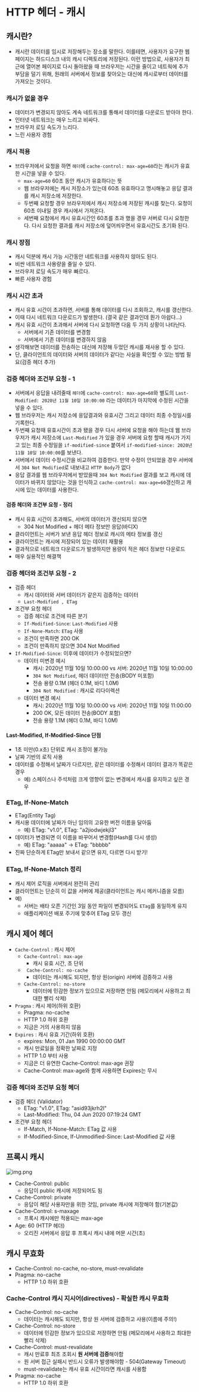 # HTTP 헤더 - 캐시

## 캐시란?

* 캐시란 데이터를 임시로 저장해두는 장소를 말한다. 
  이를테면, 사용자가 요구한 웹 페이지는 하드디스크 내의 캐시 디렉토리에 저장된다. 
  이런 방법으로, 사용자가 최근에 열어본 페이지로 다시 돌아왔을 때 브라우저는 시간을 줄이고 네트웍에 추가 부담을 덜기 위해, 
  원래의 서버에서 정보를 찾아오는 대신에 캐시로부터 데이터를 가져오는 것이다.

### 캐시가 없을 경우
  * 데이터가 변경되지 않아도 계속 네트워크를 통해서 데이터를 다운로드 받아야 한다.
  * 인터넷 네트워크는 매우 느리고 비싸다.
  * 브라우저 로딩 속도가 느리다.
  * 느린 사용자 경험

### 캐시 적용

* 브라우저에서 요청을 하면 ```헤더```에 ```cache-control: max-age=60```라는 캐시가 유효한 시간을 넣을 수 있다.  
  * ```max-age=60``` 60초 동안 캐시가 유효하다는 뜻
  * 웹 브라우저에는 캐시 저장소가 있는데 60초 유효하다고 명시해놓고 응답 결과를 캐시 저장소에 저장한다.
  * 두번째 요청할 경우 브라우저에서 캐시 저장소에 저장된 캐시를 찾는다. 요청이 60초 이내일 경우 캐시에서 가져온다.
  * 세번째 요청에서 캐시 유효시간인 60초를 초과 했을 경우 서버로 다시 요청한다. 
    다시 요청한 결과를 캐시 저장소에 덮어씌우면서 유효시간도 초기화 된다.

### 캐시 장점
* 캐시 덕분에 캐시 가능 시간동안 네트워크를 사용하지 않아도 된다.
* 비싼 네트워크 사용량을 줄일 수 있다.
* 브라우저 로딩 속도가 매우 빠르다.
* 빠른 사용자 경험

### 캐시 시간 초과

* 캐시 유효 시간이 초과하면, 서버를 통해 데이터를 다시 조회하고, 캐시를 갱신한다.
* 이때 다시 네트워크 다운로드가 발생한다. (결국 같은 결과인데 뭔가 아쉽다...)
* 캐시 유효 시간이 초과해서 서버에 다시 요청하면 다음 두 가지 상황이 나타난다.
  * 서버에서 기존 데이터를 변경함
  * 서버에서 기존 데이터를 변경하지 않음
* 생각해보면 데이터를 전송하는 대신에 저장해 두었던 캐시를 재사용 할 수 있다.
* 단, 클라이언트의 데이터와 서버의 데이터가 같다는 사실을 확인할 수 있는 방법 필요(검증 헤더 추가)

### 검증 헤더와 조건부 요청 - 1

* 서버에서 응답을 내려줄때 ```헤더```에 ```cache-control: max-age=60```와 별도의 
  ```Last-Modified: 2020년 11월 10일 10:00:00``` 라는 데이터가 마지막에 수정된 시간을 넣을 수 있다.
* 웹 브라우저는 캐시 저장소에 응답결과와 유효시간 그리고 데이터 최종 수정일시를 기록한다.
* 두번째 요청때 유효시간이 초과 됐을 경우 다시 서버에 요청을 해야 하는데 웹 브라우저가 캐시 저장소에 ```Last-Modified```
  가 있을 경우 서버에 요청 할때 캐시가 가지고 있는 최종 수정일을 ```if-modified-since``` 붙여서
   ```if-modified-since: 2020년 11월 10일 10:00:00```를 보낸다.
* 서버에서 데이터 수정시간을 비교하여 검증한다. 만약 수정이 안되었을 경우 서버에서 ```304 Not Modified```로 내보내고
  ```HTTP Body```가 없다
* 응답 결과를 웹 브라우저에서 받았을때 ```304 Not Modified``` 결과를 보고 캐시에 데이터가 바뀌지 않았다는 것을 인식하고
  ```cache-control: max-age=60```갱신하고 캐시에 있는 데이터를 사용한다.

#### 검증 헤더와 조건부 요청 - 정리

* 캐시 유효 시간이 초과해도, 서버의 데이터가 갱신되지 않으면
  * 304 Not Modified + 헤더 메타 정보만 응답(바디X)
* 클라이언트는 서버가 보낸 응답 헤더 정보로 캐시의 메타 정보를 갱신
* 클라이언트는 캐시에 저장되어 있는 데이터 재활용
* 결과적으로 네트워크 다운로드가 발생하지만 용량이 적은 헤더 정보만 다운로드
* 매우 실용적인 해결책

### 검증 헤더와 조건부 요청 - 2

* 검증 헤더
  * 캐시 데이터와 서버 데이터가 같은지 검증하는 데이터
  * ```Last-Modified , ETag```
* 조건부 요청 헤더
  * 검증 헤더로 조건에 따른 분기
  * ```If-Modified-Since```: ```Last-Modified``` 사용
  * ```If-None-Match```: ```ETag``` 사용
  * 조건이 만족하면 200 OK
  * 조건이 만족하지 않으면 304 Not Modified
* ```If-Modified-Since```: 이후에 데이터가 수정되었으면?
  * 데이터 미변경 예시
    * 캐시: 2020년 11월 10일 10:00:00 vs 서버: 2020년 11월 10일 10:00:00
    * ```304 Not Modified```, 헤더 데이터만 전송(BODY 미포함)
    * 전송 용량 0.1M (헤더 0.1M, 바디 1.0M)
    * ```304 Not Modified``` : 캐시로 리다이렉션
  * 데이터 변경 예시
    * 캐시: 2020년 11월 10일 10:00:00 vs 서버: 2020년 11월 10일 11:00:00
    * 200 OK, 모든 데이터 전송(BODY 포함)
    * 전송 용량 1.1M (헤더 0.1M, 바디 1.0M)

#### Last-Modified, If-Modified-Since 단점

* 1초 미만(0.x초) 단위로 캐시 조정이 불가능
* 날짜 기반의 로직 사용
* 데이터를 수정해서 날짜가 다르지만, 같은 데이터를 수정해서 데이터 결과가 똑같은 경우
  * 예) 스페이스나 주석처럼 크게 영향이 없는 변경에서 캐시를 유지하고 싶은 경우

### ETag, If-None-Match

* ETag(Entity Tag)
* 캐시용 데이터에 날짜가 아닌 임의의 고유한 버전 이름을 달아둠
  * 예) ETag: "v1.0", ETag: "a2jiodwjekjl3"
* 데이터가 변경되면 이 이름을 바꾸어서 변경함(Hash를 다시 생성)
  * 예) ETag: "aaaaa" -> ETag: "bbbbb"
* 진짜 단순하게 ETag만 보내서 같으면 유지, 다르면 다시 받기!

### ETag, If-None-Match 정리

* 캐시 제어 로직을 서버에서 완전히 관리
* 클라이언트는 단순히 이 값을 서버에 제공(클라이언트는 캐시 메커니즘을 모름)
* 예)
  * 서버는 배타 오픈 기간인 3일 동안 파일이 변경되어도 ```ETag```를 동일하게 유지
  * 애플리케이션 배포 주기에 맞추어 ETag 모두 갱신

## 캐시 제어 헤더

* ```Cache-Control``` : 캐시 제어
  * ```Cache-Control: max-age```
    * 캐시 유효 시간, 초 단위
  * ``` Cache-Control: no-cache```
    * 데이터는 캐시해도 되지만, 항상 원(origin) 서버에 검증하고 사용
  * ```Cache-Control: no-store```
    * 데이터에 민감한 정보가 있으므로 저장하면 안됨
      (메모리에서 사용하고 최대한 빨리 삭제)
* ```Pragma``` : 캐시 제어(하위 호환)
  * Pragma: no-cache
  * HTTP 1.0 하위 호환
  * 지금은 거의 사용하지 않음
* ```Expires``` : 캐시 유효 기간(하위 호환)
  * expires: Mon, 01 Jan 1990 00:00:00 GMT
  * 캐시 만료일을 정확한 날짜로 지정
  * HTTP 1.0 부터 사용
  * 지금은 더 유연한 Cache-Control: max-age 권장
  * Cache-Control: max-age와 함께 사용하면 Expires는 무시

### 검증 헤더와 조건부 요청 헤더

* 검증 헤더 (Validator)
  * ETag: "v1.0", ETag: "asid93jkrh2l"
  * Last-Modified: Thu, 04 Jun 2020 07:19:24 GMT
* 조건부 요청 헤더
  * If-Match, If-None-Match: ETag 값 사용
  * If-Modified-Since, If-Unmodified-Since: Last-Modified 값 사용
 
## 프록시 캐시

![img.png](../image/프록시%20캐시%20도입.png)

* Cache-Control: public
  * 응답이 public 캐시에 저장되어도 됨
* Cache-Control: private
  * 응답이 해당 사용자만을 위한 것임, private 캐시에 저장해야 함(기본값)
* Cache-Control: s-maxage
  * 프록시 캐시에만 적용되는 max-age
* Age: 60 (HTTP 헤더)
  * 오리진 서버에서 응답 후 프록시 캐시 내에 머문 시간(초)

## 캐시 무효화

* Cache-Control: no-cache, no-store, must-revalidate
* Pragma: no-cache
  * HTTP 1.0 하위 호환

### Cache-Control 캐시 지시어(directives) - 확실한 캐시 무효화

* Cache-Control: no-cache
  * 데이터는 캐시해도 되지만, 항상 원 서버에 검증하고 사용(이름에 주의!)
* Cache-Control: no-store
  * 데이터에 민감한 정보가 있으므로 저장하면 안됨
    (메모리에서 사용하고 최대한 빨리 삭제)
* Cache-Control: must-revalidate
  * 캐시 만료후 최초 조회시 **원 서버에 검증**해야함
  * 원 서버 접근 실패시 반드시 오류가 발생해야함 - 504(Gateway Timeout)
  * must-revalidate는 캐시 유효 시간이라면 캐시를 사용함
* Pragma: no-cache
  * HTTP 1.0 하위 호환
